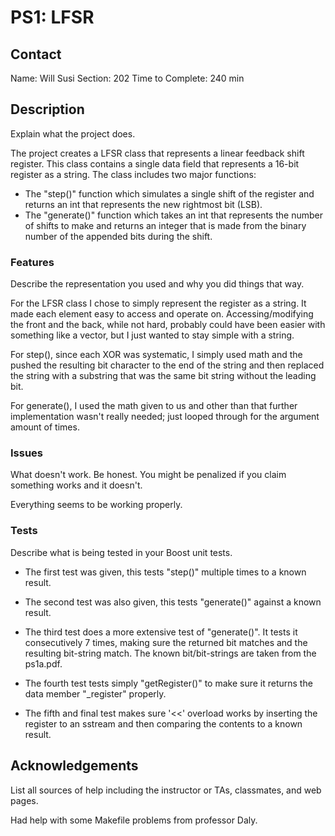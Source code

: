 # PS1: LFSR

## Contact
Name: Will Susi
Section: 202
Time to Complete: 240 min

## Description
Explain what the project does.

The project creates a LFSR class that represents a linear feedback shift register. This class contains a single data field that represents a 16-bit register as a string.
The class includes two major functions:
- The "step()" function which simulates a single shift of the register and returns an int that represents the new rightmost bit (LSB).
- The "generate()" function which takes an int that represents the number of shifts to make and returns an integer that is made from the binary number of the appended bits during the shift.

### Features
Describe the representation you used and why you did things that way. 

For the LFSR class I chose to simply represent the register as a string. It made each element easy to access and operate on. Accessing/modifying the front and the back, while not hard, probably could have been easier with something like a vector, but I just wanted to stay simple with a string. 

For step(), since each XOR was systematic, I simply used math and the pushed the resulting bit character to the end of the string and then replaced the string with a substring that was the same bit string without the leading bit.

For generate(), I used the math given to us and other than that further implementation wasn't really needed; just looped through for the argument amount of times.

### Issues
What doesn't work. Be honest. You might be penalized if you claim something works and it doesn't.

Everything seems to be working properly.

### Tests
Describe what is being tested in your Boost unit tests.

- The first test was given, this tests "step()" multiple times to a known result.

- The second test was also given, this tests "generate()" against a known result.

- The third test does a more extensive test of "generate()". It tests it consecutively 7 times, making sure the returned bit matches and the resulting bit-string match. The known bit/bit-strings are taken from the ps1a.pdf.

- The fourth test tests simply "getRegister()" to make sure it returns the data member "_register" properly. 

- The fifth and final test makes sure '<<' overload works by inserting the register to an sstream and then comparing the contents to a known result.

## Acknowledgements
List all sources of help including the instructor or TAs, classmates, and web pages.

Had help with some Makefile problems from professor Daly.